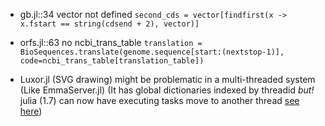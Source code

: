 
*  gb.jl::34   vector not defined `second_cds = vector[findfirst(x -> x.fstart == string(cdsend + 2), vector)]`
* orfs.jl::63    no ncbi_trans_table        `translation = BioSequences.translate(genome.sequence[start:(nextstop-1)], code=ncbi_trans_table[translation_table])`

* Luxor.jl (SVG drawing) might be problematic in a multi-threaded system (Like EmmaServer.jl)
  (It has global dictionaries indexed by threadid *but!* julia (1.7) can now have executing tasks
  move to another thread [see here](https://docs.julialang.org/en/v1/manual/multi-threading/#man-task-migration))
